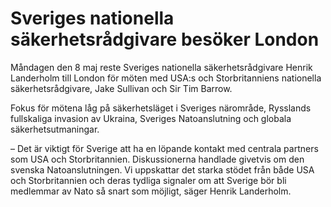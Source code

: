# Sveriges nationella säkerhetsrådgivare besöker London

Måndagen den 8 maj reste Sveriges nationella säkerhetsrådgivare Henrik Landerholm till London för möten med USA:s och Storbritanniens nationella säkerhetsrådgivare, Jake Sullivan och Sir Tim Barrow.

Fokus för mötena låg på säkerhetsläget i Sveriges närområde, Rysslands fullskaliga invasion av Ukraina, Sveriges Natoanslutning och globala säkerhetsutmaningar.

– Det är viktigt för Sverige att ha en löpande kontakt med centrala partners som USA och Storbritannien. Diskussionerna handlade givetvis om den svenska Natoanslutningen. Vi uppskattar det starka stödet från både USA och Storbritannien och deras tydliga signaler om att Sverige bör bli medlemmar av Nato så snart som möjligt, säger Henrik Landerholm.
